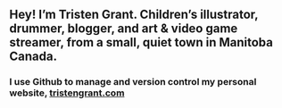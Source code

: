## Hey! I’m Tristen Grant. Children’s illustrator, drummer, blogger, and art & video game streamer, from a small, quiet town in Manitoba Canada.

### I use Github to manage and version control my personal website, [tristengrant.com](https://tristengrant.com)
